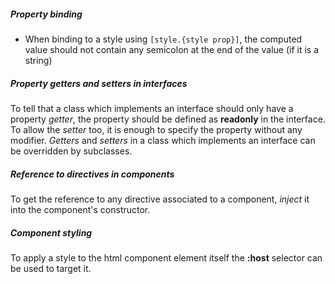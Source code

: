 ##### Property binding
- When binding to a style using ``` [style.{style prop}] ```, the computed value should not contain any semicolon at the end of the value (if it is a string)

##### Property getters and setters in interfaces
To tell that a class which implements an interface should only have a property *getter*, the property should be defined as **readonly** in the interface. To allow the *setter* too, it is enough to specify the property without any modifier. *Getters* and *setters* in a class which implements an interface can be overridden by subclasses.

##### Reference to directives in components
To get the reference to any directive associated to a component, *inject* it into the component's constructor.

##### Component styling
To apply a style to the html component element itself the **:host** selector can be used to target it.